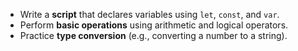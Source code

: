 - Write a **script** that declares variables using `let`, `const`, and `var`.
- Perform **basic operations** using arithmetic and logical operators.
- Practice **type conversion** (e.g., converting a number to a string).